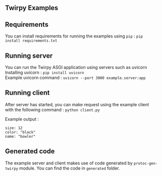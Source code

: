 ## Twirpy Examples

## Requirements
You can install requirements for running the examples using `pip` :
`pip install requirements.txt`

## Running server
You can run the Twirpy ASGI application using servers such as uvicorn  
Installing uvicorn : `pip install uvicorn`  
Example uvicorn command : `uvicorn --port 3000 example.server:app`

## Running client
After server has started, you can make request using the example client with the following command :
`python client.py`

Example output :
```
size: 12
color: "black"
name: "bowler"
```

## Generated code
The example server and client makes use of code generated by `protoc-gen-twirpy` module. You can find the code in `generated` folder.
